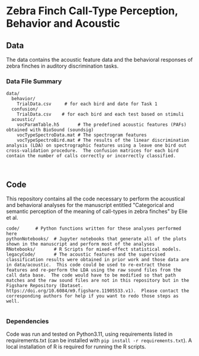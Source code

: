 # Zebra Finch Call-Type Perception, Behavior and Acoustic

## Data

The data contains the acoustic feature data and the behavioral responses of zebra finches in auditory discrimination tasks.

### Data File Summary

```shell
data/
  behavior/
    TrialData.csv     # for each bird and date for Task 1
  confusion/
    TrialData.csv    # for each bird and each test based on stimuli
  acoustic/
    vocParamTable.h5       # The predefined acoustic features (PAFs) obtained with BioSound (soundsig)
    vocTypeSpectroData.mat # The spectrogram features
    vocTypeSpectroBird.mat # The results of the linear discrimination analysis (LDA) on spectrographic features using a leave one bird out cross-validation procedure.  The confusion matrices for each bird contain the number of calls correctly or incorrectly classified.

 
```

## Code

This repository contains all the code necessary to perform the acoustical and behavioral analyses for the manuscript entitled "Categorical and semantic perception of the meaning of call-types in zebra finches" by Elie et al.

```shell
code/      # Python functions written for these analyses performed here
pythonNotebooks/  # Jupyter notebooks that generate all of the plots shown in the manuscript and perform most of the analyses
RNotebooks/       # R Scripts for mixed-effect statistical models.
legacyCode/       # The acoustic features and the supervised classification results were obtained in prior work and those data are in data/acoustic.  This code could be used to re-extract those features and re-perform the LDA using the raw sound files from the call data base.  The code would have to be modified so that path matches and the raw sound files are not in this repository but in the Figshare Repository (Dataset. https://doi.org/10.6084/m9.figshare.11905533.v1).  Please contact the corresponding authors for help if you want to redo those steps as well.


```


### Dependencies

Code was run and tested on Python3.11, using requirements listed in requirements.txt (can be installed with `pip install -r requirements.txt`). A local installation of R is required for running the R scripts.
